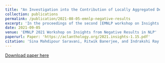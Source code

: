 ```yaml
---
title: "An Investigation into the Contribution of Locally Aggregated Descriptors to Figurative Language Identification"
collection: publications
permalink: /publication/2021-08-05-emnlp-negative-results
excerpt: 'In the proceedings of the second [EMNLP workshop on Insights from Negative Results in NLP](https://insights-workshop.github.io/).'
date: 2021-09-05
venue: 'EMNLP 2021 Workshop on Insights from Negative Results in NLP'
paperurl: Paper: 'https://aclanthology.org/2021.insights-1.15.pdf'
citation: 'Sina Mahdipour Saravani, Ritwik Banerjee, and Indrakshi Ray. (2021). &quot;An Investigation into the Contribution of Locally Aggregated Descriptors to Figurative Language Identification.&quot; In <i>Proceeding of the Second Workshop on Insights from Negative Results in NLP (EMNLP 2021 Workshop)</i>.'
---
```

<!-- This paper is about the number 1. The number 2 is left for future work. -->
<!--Paper [EMNLP 2021 Workshop on Insights from Negative Results in NLP](https://insights-workshop.github.io/). -->
[Download paper here](https://aclanthology.org/2021.insights-1.15.pdf)

<!-- Recommended citation: Your Name, You. (2009). "Paper Title Number 1." <i>Journal 1</i>. 1(1). -->
